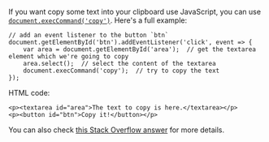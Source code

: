 If you want copy some text into your clipboard use JavaScript, you can use [`document.execCommand('copy')`](https://developer.mozilla.org/en-US/docs/Web/API/Document/execCommand). Here's a full example:

    // add an event listener to the button `btn`
    document.getElementById('btn').addEventListener('click', event => {
        var area = document.getElementById('area');  // get the textarea element which we're going to copy
        area.select();  // select the content of the textarea
        document.execCommand('copy');  // try to copy the text
    });

HTML code:

    <p><textarea id="area">The text to copy is here.</textarea></p>
    <p><button id="btn">Copy it!</button></p>

You can also check [this Stack Overflow answer](http://stackoverflow.com/a/30810322/5299236) for more details.

